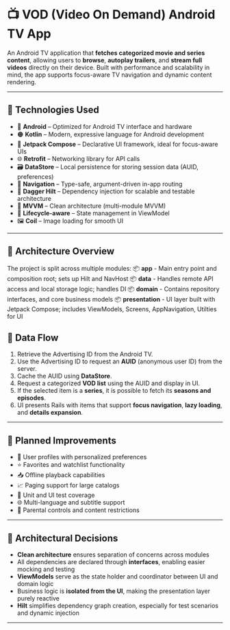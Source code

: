 # 📺 VOD (Video On Demand) Android TV App

An Android TV application that **fetches categorized movie and series content**, allowing users to **browse**, **autoplay trailers**, and **stream full videos** directly on their device. Built with performance and scalability in mind, the app supports focus-aware TV navigation and dynamic content rendering.

---

## 🔧 Technologies Used

- 🤖 **Android** – Optimized for Android TV interface and hardware  
- 🟠 **Kotlin** – Modern, expressive language for Android development  
- 🧱 **Jetpack Compose** – Declarative UI framework, ideal for focus-aware UIs  
- 🌐 **Retrofit** – Networking library for API calls  
- 🗃️ **DataStore** – Local persistence for storing session data (AUID, preferences)  
- 🧭 **Navigation** – Type-safe, argument-driven in-app routing  
- 🧪 **Dagger Hilt** – Dependency injection for scalable and testable architecture  
- 🧠 **MVVM** – Clean architecture (multi-module MVVM)  
- 🔁 **Lifecycle-aware** – State management in ViewModel  
- 🖼️ **Coil** – Image loading for smooth UI

---

## 🧱 Architecture Overview

The project is split across multiple modules:
📦 **app** -  Main entry point and composition root; sets up Hilt and NavHost
📦 **data** - Handles remote API access and local storage logic; handles DI
📦 **domain** - Contains repository interfaces, and core business models
📦 **presentation** - UI layer built with Jetpack Compose; includes ViewModels, Screens, AppNavigation, Utilties for UI

## 🔁 Data Flow

1. Retrieve the Advertising ID from the Android TV.
2. Use the Advertising ID to request an **AUID** (anonymous user ID) from the server.
3. Cache the AUID using **DataStore**.
4. Request a categorized **VOD list** using the AUID and display in UI.
5. If the selected item is a **series**, it is possible to fetch its **seasons and episodes**.
6. UI presents Rails with items that support **focus navigation**, **lazy loading**, and **details expansion**.

---

## 🔮 Planned Improvements

- 👤 User profiles with personalized preferences
- ⭐ Favorites and watchlist functionality
- 📥 Offline playback capabilities
- 📈 Paging support for large catalogs
- 🧪 Unit and UI test coverage
- 🌐 Multi-language and subtitle support
- 🔐 Parental controls and content restrictions

---

## 🧠 Architectural Decisions

- **Clean architecture** ensures separation of concerns across modules
- All dependencies are declared through **interfaces**, enabling easier mocking and testing
- **ViewModels** serve as the state holder and coordinator between UI and domain logic
- Business logic is **isolated from the UI**, making the presentation layer purely reactive
- **Hilt** simplifies dependency graph creation, especially for test scenarios and dynamic injection

---
